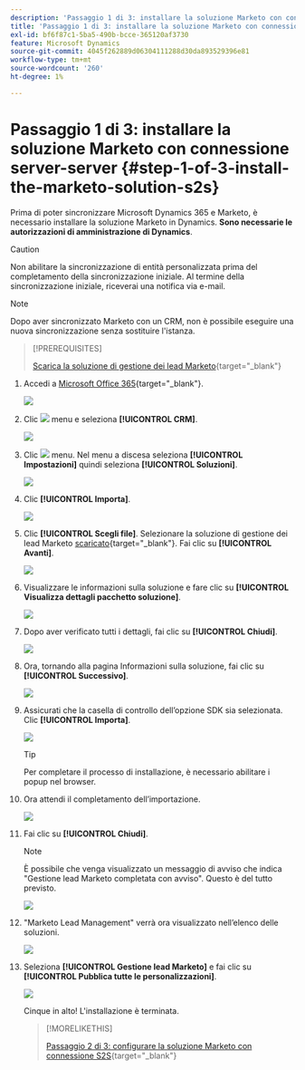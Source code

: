 ```yaml
---
description: 'Passaggio 1 di 3: installare la soluzione Marketo con connessione server-to-server - Documentazione di Marketo - Documentazione del prodotto'
title: 'Passaggio 1 di 3: installare la soluzione Marketo con connessione server-server'
exl-id: bf6f87c1-5ba5-490b-bcce-365120af3730
feature: Microsoft Dynamics
source-git-commit: 4045f262889d06304111288d30da893529396e81
workflow-type: tm+mt
source-wordcount: '260'
ht-degree: 1%

---
```


# Passaggio 1 di 3: installare la soluzione Marketo con connessione server-server {#step-1-of-3-install-the-marketo-solution-s2s}

Prima di poter sincronizzare Microsoft Dynamics 365 e Marketo, è necessario installare la soluzione Marketo in Dynamics. **Sono necessarie le autorizzazioni di amministrazione di Dynamics**.

>[!CAUTION]
>
>Non abilitare la sincronizzazione di entità personalizzata prima del completamento della sincronizzazione iniziale. Al termine della sincronizzazione iniziale, riceverai una notifica via e-mail.

>[!NOTE]
>
>Dopo aver sincronizzato Marketo con un CRM, non è possibile eseguire una nuova sincronizzazione senza sostituire l&#39;istanza.

>[!PREREQUISITES]
>
>[Scarica la soluzione di gestione dei lead Marketo](/help/marketo/product-docs/crm-sync/microsoft-dynamics-sync/sync-setup/download-the-marketo-lead-management-solution.md){target="_blank"}

1. Accedi a [Microsoft Office 365](https://login.microsoftonline.com/){target="_blank"}.

   ![](assets/image2015-3-16-15-3a58-3a55.png)

1. Clic ![](assets/image2015-3-16-16-3a1-3a13.png) menu e seleziona **[!UICONTROL CRM]**.

   ![](assets/image2015-3-16-16-3a0-3a10.png)

1. Clic ![](assets/image2015-5-13-10-3a5-3a8.png) menu. Nel menu a discesa seleziona **[!UICONTROL Impostazioni]** quindi seleziona **[!UICONTROL Soluzioni]**.

   ![](assets/image2015-5-13-10-3a4-3a1.png)

1. Clic **[!UICONTROL Importa]**.

   ![](assets/image2015-3-19-8-3a34-3a8.png)

1. Clic **[!UICONTROL Scegli file]**. Selezionare la soluzione di gestione dei lead Marketo [scaricato](/help/marketo/product-docs/crm-sync/microsoft-dynamics-sync/sync-setup/download-the-marketo-lead-management-solution.md){target="_blank"}. Fai clic su **[!UICONTROL Avanti]**.

   ![](assets/image2015-10-9-14-3a44-3a14.png)

1. Visualizzare le informazioni sulla soluzione e fare clic su **[!UICONTROL Visualizza dettagli pacchetto soluzione]**.

   ![](assets/image2015-10-9-15-3a4-3a16.png)

1. Dopo aver verificato tutti i dettagli, fai clic su **[!UICONTROL Chiudi]**.

   ![](assets/image2015-10-9-14-3a57-3a3.png)

1. Ora, tornando alla pagina Informazioni sulla soluzione, fai clic su **[!UICONTROL Successivo]**.

   ![](assets/image2015-10-9-14-3a59-3a24.png)

1. Assicurati che la casella di controllo dell’opzione SDK sia selezionata. Clic **[!UICONTROL Importa]**.

   ![](assets/image2015-10-9-15-3a7-3a12.png)

   >[!TIP]
   >
   >Per completare il processo di installazione, è necessario abilitare i popup nel browser.

1. Ora attendi il completamento dell’importazione.

   ![](assets/image2015-3-11-11-3a34-3a9.png)

1. Fai clic su **[!UICONTROL Chiudi]**.

   >[!NOTE]
   >
   >È possibile che venga visualizzato un messaggio di avviso che indica &quot;Gestione lead Marketo completata con avviso&quot;. Questo è del tutto previsto.

   ![](assets/image2015-3-13-9-3a54-3a39.png)

1. &quot;Marketo Lead Management&quot; verrà ora visualizzato nell’elenco delle soluzioni.

   ![](assets/image2015-3-19-8-3a40-3a38.png)

1. Seleziona **[!UICONTROL Gestione lead Marketo]** e fai clic su **[!UICONTROL Pubblica tutte le personalizzazioni]**.

   ![](assets/image2015-3-19-8-3a41-3a21.png)

   Cinque in alto! L&#39;installazione è terminata.

   >[!MORELIKETHIS]
   >
   >[Passaggio 2 di 3: configurare la soluzione Marketo con connessione S2S](/help/marketo/product-docs/crm-sync/microsoft-dynamics-sync/sync-setup/microsoft-dynamics-365-with-s2s-connection/step-2-of-3-set-up.md){target="_blank"}
